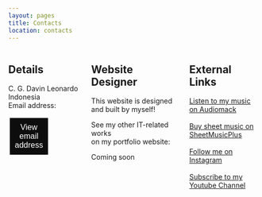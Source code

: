 ```yaml
---
layout: pages
title: Contacts
location: contacts
---
```

<html>
    <style>
        .white-space{
            display: flex;
            justify-content: space-evenly;
        }
        button{
            background-color: #0D0D0D;
            border: solid;
            border-color: white;
            color: white;
            text-align: center;
            text-decoration: none;
            display: inline-block;
            font-size: 16px;
            padding: 10px;
            margin-right: 59px;
        }
        button:hover {
            color: #a1a1a1;
        }
        .details{
            padding-right: 5%;
        }
        .links{
            padding-left: 5%;
        }
        .links a{
            display: block;
        }
        .hide{
            display: none;
        }
        @media screen and (max-width: 600px) {
            .white-space{
                display: block;
            } 
            .contact-form{
                border: none;
            }
            .details{
                padding-left: 5%;
            }
            .designer{
                padding-left: 5%;
            }
        }
    </style>
    <div class="white-space">
        <div class="details">
            <h2>
                Details
            </h2>
        <div class="email" id="email">
            <p>
                C. G. Davin Leonardo<br/>
                Indonesia<br/>
                Email address:
            </p>
            <button class="view" id="view" onclick="reveal()">View email address</button>
        </div>
        <script type="text/javascript" src="Assets/protect.js"></script>
        </div>
        <div class="designer">
            <h2>
                Website Designer
            </h2>
            <p>
                This website is designed and built by myself!
            </p>
            <p>See my other IT-related works <br/>
                on my portfolio website:</p>
            <a>Coming soon</a>
        </div>
        <div class="links">      
            <h2>
            External Links
            </h2>
            <a href="https://audiomack.com/artist/cgdl" target="_blank">Listen to my music on Audiomack</a><br/>
            <a href="https://www.sheetmusicplus.com/publishers/c-g-davin-leonardo-sheet-music/3016881?isPLP=1" target="_blank">Buy sheet music on SheetMusicPlus</a><br/>
            <a href="https://www.instagram.com/cg_davin/" target="_blank">Follow me on Instagram</a><br/>
            <a href="https://www.youtube.com/channel/UCd75ijWyLkJ8ge_ph2-_UOw" target="_blank">Subscribe to my Youtube Channel</a>
        </div>
    </div>
</html>